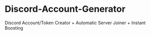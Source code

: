 # Discord-Account-Generator
Discord Account/Token Creator + Automatic Server Joiner + Instant Boosting
